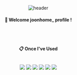<div align="center"> 

![header](https://capsule-render.vercel.app/api?type=cylinder&color=000080&height=150&section=header&text=Joonhome_&fontColor=ffffff&fontSize=70&animation=fadeIn&fontAlignY=55&desc=%20&descAlignY=62&descAlign=62)
  
####  :wave: Welcome joonhome_ profile !

  
 <br/>
 <br/>
  
####  :clipboard: Once I've Used 
  
 <br/>
  
<img src="https://img.shields.io/badge/JAVA-007396?style=for-the-badge&logo=Java&logoColor=white">
<img src="https://img.shields.io/badge/github-181717?style=for-the-badge&logo=github&logoColor=white">
<img src="https://img.shields.io/badge/VSCode-007ACC?style=for-the-badge&logo=VisualStudioCode&logoColor=white">
<img src="https://img.shields.io/badge/Ros-22314E?style=for-the-badge&logo=Ros&logoColor=white">
<img src="https://img.shields.io/badge/C++-00599C?style=for-the-badge&logo=C++&logoColor=white">
<img src="https://img.shields.io/badge/Python-3776AB?style=for-the-badge&logo=Python&logoColor=white">
 
   <br/>
   <br/>
 
